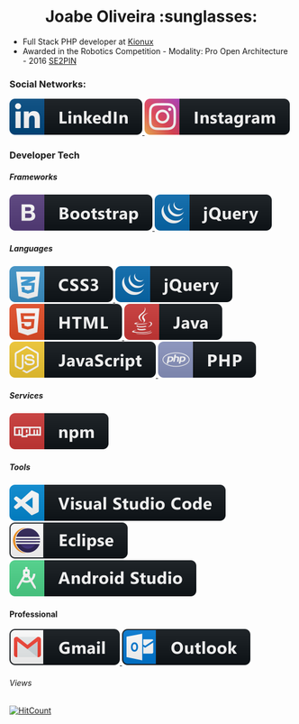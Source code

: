 <h1 align="center">Joabe Oliveira :sunglasses:</h1>

- Full Stack PHP developer at [Kionux](http://www.kionux.com.br/index)
- Awarded in the Robotics Competition - Modality: Pro Open Architecture - 2016 [SE2PIN](https://docs.google.com/uc?id=0B-fltNnDeOvrQkx4VDNobzNValk)

### Social Networks:
<p align="left">
  <a href="https://www.linkedin.com/in/joabe-oliveira-9038a51a9/" target="_blank">
    <img src="src/linkedin.svg" alt="linkedin" style="vertical-align:top margin:6px 4px">
  </a>  
  <a href="https://www.instagram.com/jobs_oliveira/" target="_blank">
    <img src="src/instagram.svg" alt="instagram" style="vertical-align:top margin:6px 4px">
  </a>
</p>

### Developer Tech
##### Frameworks
<p align="left">
  <a href="#">
    <img src="src/bootstrap.svg" alt="bootstrap" style="vertical-align:top margin:6px 4px">
  </a>  
  <a href="#">
    <img src="src/jquery.svg" alt="jquery" style="vertical-align:top margin:6px 4px">
  </a>  
</p>

##### Languages
<p align="left">
  <a href="#">
    <img src="src/css3.svg" alt="css3" style="vertical-align:top margin:6px 4px">
  </a>  
  <a href="#">
    <img src="src/jquery.svg" alt="jquery" style="vertical-align:top margin:6px 4px">
  </a>  
  <a href="#">
    <img src="src/html.svg" alt="html" style="vertical-align:top margin:6px 4px">
  </a>  
  <a href="#">
    <img src="src/java.svg" alt="java" style="vertical-align:top margin:6px 4px">
  </a>  
  <a href="#">
    <img src="src/js.svg" alt="java script" style="vertical-align:top margin:6px 4px">
  </a>  
  <a href="#">
    <img src="src/php.svg" alt="php" style="vertical-align:top margin:6px 4px">
  </a>  
</p>

##### Services
<p align="left">
  <a href="#">
    <img src="src/npm.svg" alt="npm" style="vertical-align:top margin:6px 4px">
  </a>
</p>

##### Tools
<p align="left">
  <a href="#">
    <img src="src/visualstudio_code.svg" alt="visual studio code" style="vertical-align:top margin:6px 4px">
  </a>
  <a href="#">
    <img src="src/eclipse.svg" alt="eclipse" style="vertical-align:top margin:6px 4px">
  </a>
  <a href="#">
    <img src="src/android_studio.svg" alt="android" style="vertical-align:top margin:6px 4px">
  </a>
</p>

#### Professional
<p align="left">
  <a href="mailto:oliveirajoabe121@gmail.com">
    <img src="src/gmail.svg" alt="gmail" style="vertical-align:top margin:6px 4px">
  </a>
  <a href="mailto:oliveira_joabe@hotmail.com">
    <img src="src/outlook.svg" alt="outlook" style="vertical-align:top margin:6px 4px">
  </a>
</p>

###### Views
[![HitCount](http://hits.dwyl.com/oliveirajoabe/https://githubcom/oliveirajoabe.svg)](http://hits.dwyl.com/oliveirajoabe/https://githubcom/oliveirajoabe)
